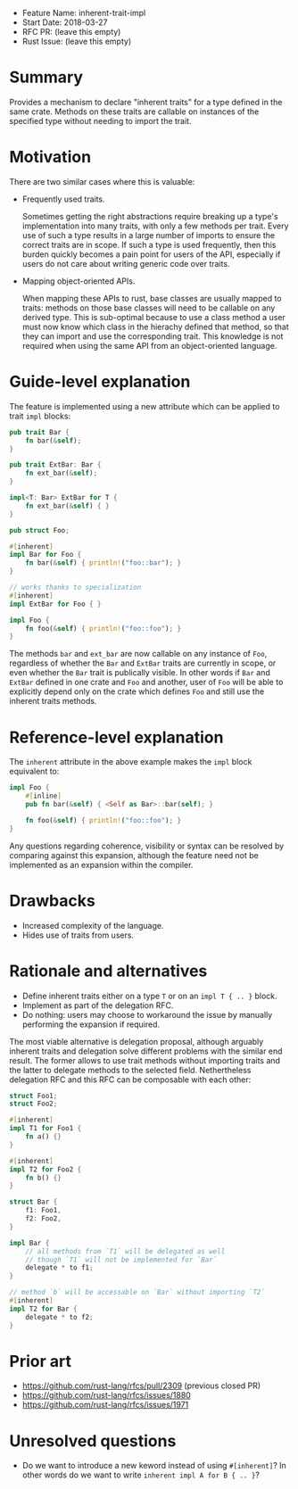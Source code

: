- Feature Name: inherent-trait-impl
- Start Date: 2018-03-27
- RFC PR: (leave this empty)
- Rust Issue: (leave this empty)

# Summary
[summary]: #summary

Provides a mechanism to declare "inherent traits" for a type defined in the same crate. Methods on these traits are callable on instances of the specified type without needing to import the trait.

# Motivation
[motivation]: #motivation

There are two similar cases where this is valuable:

- Frequently used traits.

  Sometimes getting the right abstractions require breaking up a type's implementation into many traits, with only a few methods per
  trait. Every use of such a type results in a large number of imports to ensure the correct traits are in scope. If such a type is used
  frequently, then this burden quickly becomes a pain point for users of the API,
  especially if users do not care about writing generic code over traits.

- Mapping object-oriented APIs.

  When mapping these APIs to rust, base classes are usually mapped to traits: methods on those base classes will need to be callable on any
  derived type. This is sub-optimal because to use a class method a user must now know which class in the hierachy defined that
  method, so that they can import and use the corresponding trait. This knowledge is not required when using the same API from an
  object-oriented language.

# Guide-level explanation
[guide-level-explanation]: #guide-level-explanation

The feature is implemented using a new attribute which can be applied to trait
`impl` blocks:

```rust
pub trait Bar {
    fn bar(&self);
}

pub trait ExtBar: Bar {
    fn ext_bar(&self);
}

impl<T: Bar> ExtBar for T {
    fn ext_bar(&self) { }
}

pub struct Foo;

#[inherent]
impl Bar for Foo {
    fn bar(&self) { println!("foo::bar"); }
}

// works thanks to specialization
#[inherent]
impl ExtBar for Foo { }

impl Foo {
    fn foo(&self) { println!("foo::foo"); }
}
```

The methods `bar` and `ext_bar` are now callable on any instance of `Foo`,
regardless of whether the `Bar` and `ExtBar` traits are currently in scope,
or even whether the `Bar` trait is publically visible. In other words if `Bar`
and `ExtBar` defined in one crate and `Foo` and another, user of `Foo` will be
able to explicitly depend only on the crate which defines `Foo` and still use
the inherent traits methods.

# Reference-level explanation
[reference-level-explanation]: #reference-level-explanation

The `inherent` attribute in the above example makes the `impl` block equivalent to:

```rust
impl Foo {
    #[inline]
    pub fn bar(&self) { <Self as Bar>::bar(self); }

    fn foo(&self) { println!("foo::foo"); }
}
```

Any questions regarding coherence, visibility or syntax can be resolved by
comparing against this expansion, although the feature need not be implemented
as an expansion within the compiler.

# Drawbacks
[drawbacks]: #drawbacks

- Increased complexity of the language.
- Hides use of traits from users.

# Rationale and alternatives
[alternatives]: #alternatives

- Define inherent traits either on a type `T` or on an `impl T { .. }` block.
- Implement as part of the delegation RFC.
- Do nothing: users may choose to workaround the issue by manually performing the expansion if required.

The most viable alternative is delegation proposal, although arguably inherent
traits and delegation solve different problems with the similar end result.
The former allows to use trait methods without importing traits and the latter
to delegate methods to the selected field. Nethertheless delegation RFC and
this RFC can be composable with each other:

```Rust
struct Foo1;
struct Foo2;

#[inherent]
impl T1 for Foo1 {
    fn a() {}
}

#[inherent]
impl T2 for Foo2 {
    fn b() {}
}

struct Bar {
    f1: Foo1,
    f2: Foo2,
}

impl Bar {
    // all methods from `T1` will be delegated as well
    // though `T1` will not be implemented for `Bar`
    delegate * to f1;
}

// method `b` will be accessable on `Bar` without importing `T2`
#[inherent]
impl T2 for Bar {
    delegate * to f2;
}
```

# Prior art
[prior-art]: #prior-art

- https://github.com/rust-lang/rfcs/pull/2309 (previous closed PR)
- https://github.com/rust-lang/rfcs/issues/1880
- https://github.com/rust-lang/rfcs/issues/1971

# Unresolved questions
[unresolved]: #unresolved-questions

- Do we want to introduce a new keword instead of using `#[inherent]`? In other
words do we want to write `inherent impl A for B { .. }`?
